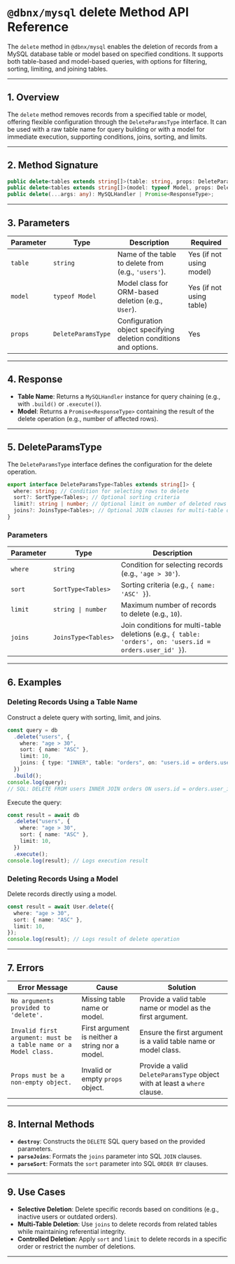 # `@dbnx/mysql` delete Method API Reference

The `delete` method in `@dbnx/mysql` enables the deletion of records from a MySQL database table or model based on specified conditions. It supports both table-based and model-based queries, with options for filtering, sorting, limiting, and joining tables.

---

## 1. Overview

The `delete` method removes records from a specified table or model, offering flexible configuration through the `DeleteParamsType` interface. It can be used with a raw table name for query building or with a model for immediate execution, supporting conditions, joins, sorting, and limits.

---

## 2. Method Signature

```typescript
public delete<tables extends string[]>(table: string, props: DeleteParamsType<tables>): MySQLHandler;
public delete<tables extends string[]>(model: typeof Model, props: DeleteParamsType<tables>): Promise<ResponseType>;
public delete(...args: any): MySQLHandler | Promise<ResponseType>;
```

---

## 3. Parameters

| Parameter | Type               | Description                                                      | Required                 |
| --------- | ------------------ | ---------------------------------------------------------------- | ------------------------ |
| `table`   | `string`           | Name of the table to delete from (e.g., `'users'`).              | Yes (if not using model) |
| `model`   | `typeof Model`     | Model class for ORM-based deletion (e.g., `User`).               | Yes (if not using table) |
| `props`   | `DeleteParamsType` | Configuration object specifying deletion conditions and options. | Yes                      |

---

## 4. Response

- **Table Name**: Returns a `MySQLHandler` instance for query chaining (e.g., with `.build()` or `.execute()`).
- **Model**: Returns a `Promise<ResponseType>` containing the result of the delete operation (e.g., number of affected rows).

---

## 5. DeleteParamsType

The `DeleteParamsType` interface defines the configuration for the delete operation.

```typescript
export interface DeleteParamsType<Tables extends string[]> {
  where: string; // Condition for selecting rows to delete
  sort?: SortType<Tables>; // Optional sorting criteria
  limit?: string | number; // Optional limit on number of deleted rows
  joins?: JoinsType<Tables>; // Optional JOIN clauses for multi-table deletion
}
```

### Parameters

| Parameter | Type                | Description                                                                                               |
| --------- | ------------------- | --------------------------------------------------------------------------------------------------------- |
| `where`   | `string`            | Condition for selecting records (e.g., `'age > 30'`).                                                     |
| `sort`    | `SortType<Tables>`  | Sorting criteria (e.g., `{ name: 'ASC' }`).                                                               |
| `limit`   | `string \| number`  | Maximum number of records to delete (e.g., `10`).                                                         |
| `joins`   | `JoinsType<Tables>` | Join conditions for multi-table deletions (e.g., `{ table: 'orders', on: 'users.id = orders.user_id' }`). |

---

## 6. Examples

### Deleting Records Using a Table Name

Construct a delete query with sorting, limit, and joins.

```typescript
const query = db
  .delete("users", {
    where: "age > 30",
    sort: { name: "ASC" },
    limit: 10,
    joins: { type: "INNER", table: "orders", on: "users.id = orders.user_id" },
  })
  .build();
console.log(query);
// SQL: DELETE FROM users INNER JOIN orders ON users.id = orders.user_id WHERE age > 30 ORDER BY name ASC LIMIT 10;
```

Execute the query:

```typescript
const result = await db
  .delete("users", {
    where: "age > 30",
    sort: { name: "ASC" },
    limit: 10,
  })
  .execute();
console.log(result); // Logs execution result
```

### Deleting Records Using a Model

Delete records directly using a model.

```typescript
const result = await User.delete({
  where: "age > 30",
  sort: { name: "ASC" },
  limit: 10,
});
console.log(result); // Logs result of delete operation
```

---

## 7. Errors

| Error Message                                                    | Cause                                           | Solution                                                                  |
| ---------------------------------------------------------------- | ----------------------------------------------- | ------------------------------------------------------------------------- |
| `No arguments provided to 'delete'.`                             | Missing table name or model.                    | Provide a valid table name or model as the first argument.                |
| `Invalid first argument: must be a table name or a Model class.` | First argument is neither a string nor a model. | Ensure the first argument is a valid table name or model class.           |
| `Props must be a non-empty object.`                              | Invalid or empty `props` object.                | Provide a valid `DeleteParamsType` object with at least a `where` clause. |

---

## 8. Internal Methods

- **`destroy`**: Constructs the `DELETE` SQL query based on the provided parameters.
- **`parseJoins`**: Formats the `joins` parameter into SQL `JOIN` clauses.
- **`parseSort`**: Formats the `sort` parameter into SQL `ORDER BY` clauses.

---

## 9. Use Cases

- **Selective Deletion**: Delete specific records based on conditions (e.g., inactive users or outdated orders).
- **Multi-Table Deletion**: Use `joins` to delete records from related tables while maintaining referential integrity.
- **Controlled Deletion**: Apply `sort` and `limit` to delete records in a specific order or restrict the number of deletions.

---
